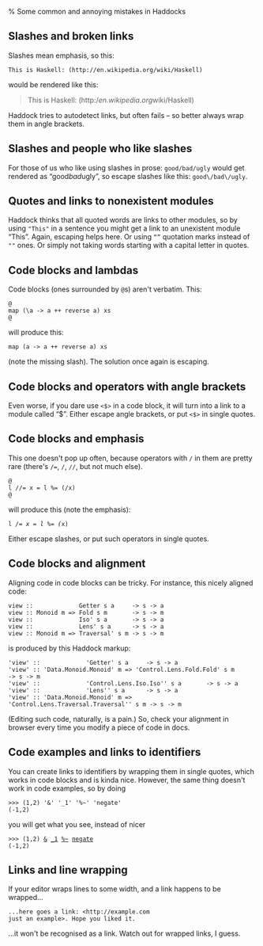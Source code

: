 % Some common and annoying mistakes in Haddocks


Slashes and broken links
------------------------

Slashes mean emphasis, so this:

    This is Haskell: (http://en.wikipedia.org/wiki/Haskell)

would be rendered like this:

> This is Haskell: (http:/*en.wikipedia.org*wiki/Haskell)

Haddock tries to autodetect links, but often fails – so better always wrap them in angle brackets.


Slashes and people who like slashes
-----------------------------------

For those of us who like using slashes in prose: `good/bad/ugly` would get rendered as “good*bad*ugly”, so escape slashes like this: `good\/bad\/ugly`.


Quotes and links to nonexistent modules
---------------------------------------

Haddock thinks that all quoted words are links to other modules, so by using `"This"` in a sentence you might get a link to an unexistent module “This”. Again, escaping helps here. Or using `“”` quotation marks instead of `""` ones. Or simply not taking words starting with a capital letter in quotes.


Code blocks and lambdas
-----------------------

Code blocks (ones surrounded by `@`s) aren't verbatim. This:

    @
    map (\a -> a ++ reverse a) xs
    @

will produce this:

    map (a -> a ++ reverse a) xs

(note the missing slash). The solution once again is escaping.


Code blocks and operators with angle brackets
---------------------------------------------

Even worse, if you dare use `<$>` in a code block, it will turn into a link to a module called “\$”. Either escape angle brackets, or put `<$>` in single quotes.


Code blocks and emphasis
------------------------

This one doesn't pop up often, because operators with `/` in them are pretty rare (there's `/=`, `/`, `//`, but not much else).

    @
    l //= x = l %= (/x)
    @

will produce this (note the emphasis):

<pre><code>l <em>/= x = l %= (</em>x)</code></pre>

Either escape slashes, or put such operators in single quotes.


Code blocks and alignment
-------------------------

Aligning code in code blocks can be tricky. For instance, this nicely aligned code:

    view ::             Getter s a     -> s -> a
    view :: Monoid m => Fold s m       -> s -> m
    view ::             Iso' s a       -> s -> a
    view ::             Lens' s a      -> s -> a
    view :: Monoid m => Traversal' s m -> s -> m

is produced by this Haddock markup:

    'view' ::             'Getter' s a     -> s -> a
    'view' :: 'Data.Monoid.Monoid' m => 'Control.Lens.Fold.Fold' s m       -> s -> m
    'view' ::             'Control.Lens.Iso.Iso'' s a       -> s -> a
    'view' ::             'Lens'' s a      -> s -> a
    'view' :: 'Data.Monoid.Monoid' m => 'Control.Lens.Traversal.Traversal'' s m -> s -> m

(Editing such code, naturally, is a pain.) So, check your alignment in browser every time you modify a piece of code in docs.


Code examples and links to identifiers
--------------------------------------

You can create links to identifiers by wrapping them in single quotes, which works in code blocks and is kinda nice. However, the same thing doesn't work in code examples, so by doing

    >>> (1,2) '&' '_1' '%~' 'negate'
    (-1,2)

you will get what you see, instead of nicer

<pre><code>>>> (1,2) <a href="http://hackage.haskell.org/package/base/docs/Data-Function.html#v:-38-">&</a> <a href="http://hackage.haskell.org/package/lens/docs/Control-Lens-Tuple.html#v:_1">_1</a> <a href="http://hackage.haskell.org/package/lens/docs/Control-Lens-Operators.html#v:-37--126-">%~</a> <a href="http://hackage.haskell.org/package/base/docs/Prelude.html#v:negate">negate</a>
(-1,2)</code></pre>


Links and line wrapping
-----------------------

If your editor wraps lines to some width, and a link happens to be wrapped...

    ...here goes a link: <http://example.com
    just an example>. Hope you liked it.

...it won't be recognised as a link. Watch out for wrapped links, I guess.
